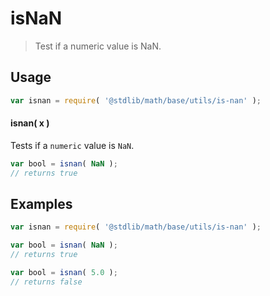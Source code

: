 # isNaN

> Test if a numeric value is NaN.


<section class="usage">

## Usage

``` javascript
var isnan = require( '@stdlib/math/base/utils/is-nan' );
```

#### isnan( x )

Tests if a `numeric` value is `NaN`.

``` javascript
var bool = isnan( NaN );
// returns true
```

</section>

<!-- /.usage -->


<section class="examples">

## Examples

``` javascript
var isnan = require( '@stdlib/math/base/utils/is-nan' );

var bool = isnan( NaN );
// returns true

var bool = isnan( 5.0 );
// returns false
```

</section>

<!-- /.examples -->


<section class="links">

</section>

<!-- /.links -->
